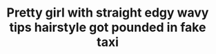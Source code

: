 ---
layout: post
title: Pretty girl with straight edgy wavy tips hairstyle got pounded in fake taxi
duration: '06:58'
view: 777
rate: 2
video: 'https://flashservice.xvideos.com/embedframe/26303091'
category:
 - blonde
 - blowjob
 - busty
 - curvy
 - gorgeous
 - milf
 - outdoor
 - rough
tags: 
 - big-tits
 - sucked
 - fucked
priority: 0.9
changefreq: daily
---